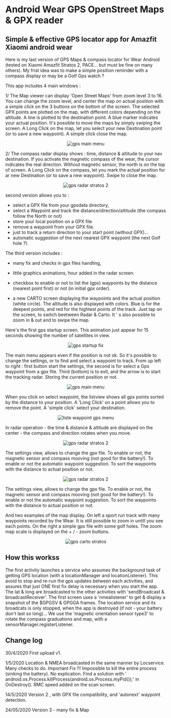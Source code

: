 # Android Wear GPS OpenStreet Maps & GPX reader
Simple &amp; effective GPS locator app for Amazfit Xiaomi android wear
------------------------------------------------------------------------------
Here is my last version of GPS Maps & compass locator for Wear Android (tested on Xiaomi Amazfit Stratos 2, PACE... but must be fine on many others). My frist idea was to make a simple position reminder with a compass display or may be a Golf Gps watch ?

This app includes 4 main windows :

1/ The Map viewer can display 'Open Street Maps' from zoom level 3 to 16. You can change the zoom level, and center the map on actual position with a simple click on the 3 buttons on the bottom of the screen.
The selected GPX points are plotted on the map, with different colors depending on the altitude.
A line is plotted to the destination point.
A blue marker indicates your actual position.
It's possible to move the maps by simply swiping the screen.
A Long Click on the map, let you select your new Destination point (or to save a new waypoint).
A simple click close the map.

<center><img src="/2-main-screen.jpg" alt="gps main menu"/></center>

2/ The compass radar display shows : time, distance & altitude to your nav destination.
If you activate the magnetic compass of the wear, the cursor indicates the real direction.
Without magnetic sensor, the north is on the top of screen.
A Long Click on the compass, let you mark the actual position for ar new Destination (or to save a new waypoint).
Swipe to close the map.

<center><img src="/5-scann.jpg" alt="gps radar stratos 2"/></center>

second version allows you to :
- select a GPX file from your gpsdata directory,
- select a Waypoint and track the distance/direction/altitude (the compass follow the North or not)
- store your local position on a GPX file
- remove a waypoint from your GPX file.
- just to track a return direction to your start point (without GPX)...
- automatic suggestion of the next nearest GPX waypoint (the next Golf hole ?).

The third version includes :
- many fix and checks in gpx files handling,
- little graphics animations, hour added in the radar screen.
- checkbox to enable or not to list the (gpx) waypoints by the distance (nearest point first) or not (in initial gpx order).

- a new CARTO screen displaying the waypoints and the actual position (white circle).
The altitude is also displayed with colors. Blue is for the deepest points, and red for the hightest points of the track.
Just tap on the screen, to switch beetween Radar & Carto. It ' s also possible to zoom in & out and to swipe the map.

Here's the first gps startup screen. This animation just appear for 15 seconds showing the number of satellites in view.

<center><img src="/1-startscreen.jpg" alt="gps startup fix"/></center>

The main menu appears even if the position is not ok. So it's possible to change the settings, or to find and select a waypoint to track.
From up left to right : first button start the settings, the second is for select a Gps waypoint from a gpx file.
Third (bottom) is to exit, and the arrow is to start the tracking radar. Storing the current position or not.

<center><img src="/2-main-screen.jpg" alt="gps main menu"/></center>

When you click on select waypoint, the listview shows all gpx points sorted by the distance to your position.
A 'Long Click' on a point allows you to remove the point. A 'simple click' select your destination.

<center><img src="/3-wpt-liste.jpg" alt="liste waypoint gps menu"/></center>

In radar operation - the time & distance & altitude are displayed on the center - the compass and direction rotates when you move.

<center><img src="/5-scann.jpg" alt="gps radar stratos 2"/></center>

The settings view, allows to change the gpx file.
To enable or not, the magnetic sensor and compass mooving (not good for the battery!).
To enable or not the automatic waypoint suggestion.
To sort the waypoints with the distance to actual position or not.

<center><img src="/4-settings.jpg" alt="gps radar stratos 2"/></center>

The settings view, allows to change the gpx file.
To enable or not, the magnetic sensor and compass mooving (not good for the battery!).
To enable or not the automatic waypoint suggestion.
To sort the waypoints with the distance to actual position or not.

And two examples of the map display. On left a sport run track with many waypoints recorded by the Wear. It is still possible to zoom in untill you see each points. On the right a simple gpx file with some golf holes. The zoom map scale is displayed on the + / - zoom buttons.

<center><img src="/6-carto2.jpg" alt="gps carto stratos"/></center>

How this workss
--------------
The first activity launches a service who assumes the background task of getting GPS location (with a locationManager and locationListener). This avoid to stop and re-run the gps updates between each activities, and assures that just ONE first fix delay is necessary when you start the app.
The lat & long are broadcasted to the other activities with 'sendBroadcast & broadcastReceiver'.
The first screen uses a 'nmealistener' to get & display a snapshot of the $GPGSV & GPGGA frames.
The location service and its broadcats is only stopped, when the app is destroyed (if not - your battery don't last so long)...
We use the 'magnetic orientation sensor type3' to rotate the compass graduations and map, with a sensorManager.registerListener.

Change log
----------
30/4/2020 First upload v1.

1/5/2020  Location & NMEA broadcasted in the same manner by Locservice. Many checks to do.
          Important Fix !!! Impossible to kill the entire process (sinking the battery). No explication. Find a solution with ' android.os.Process.killProcess(android.os.Process.myPid());' in OnDestroy().
          RMC speed added on the scan screen.
         
14/5/2020  Version 2 , with GPX file compatibility, and 'autonext' waypoint detection.

24/05/2020 Version 3 - many fix & Map
